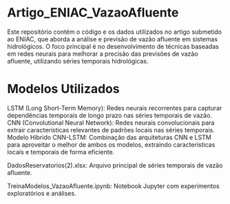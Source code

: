# Artigo_ENIAC_VazaoAfluente
Este repositório contém o código e os dados utilizados no artigo submetido ao ENIAC, que aborda a análise e previsão de vazão afluente em sistemas hidrológicos.
O foco principal é no desenvolvimento de técnicas baseadas em redes neurais para melhorar a precisão das previsões de vazão afluente, utilizando séries temporais hidrológicas.

# Modelos Utilizados
LSTM (Long Short-Term Memory): Redes neurais recorrentes para capturar dependências temporais de longo prazo nas séries temporais de vazão.
CNN (Convolutional Neural Network): Redes neurais convolucionais para extrair características relevantes de padrões locais nas séries temporais.
Modelo Híbrido CNN-LSTM: Combinação das arquiteturas CNN e LSTM para aproveitar o melhor de ambos os modelos, extraindo características locais e temporais de forma eficiente.


DadosReservatorios(2).xlsx: Arquivo principal de séries temporais de vazão afluente.

TreinaModelos_VazaoAfluente.ipynb: Notebook Jupyter com experimentos exploratórios e análises.
